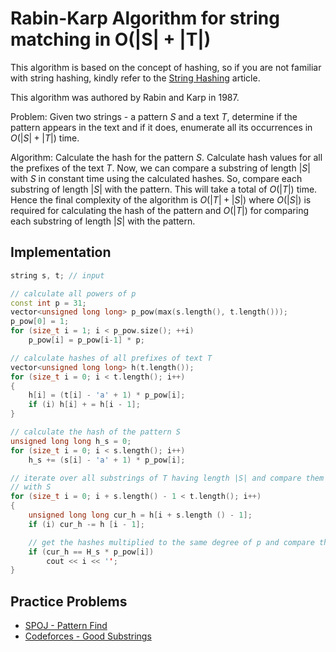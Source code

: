 <!--?title Rabin-Karp Algorithm-->

# Rabin-Karp Algorithm for string matching in O(|S| + |T|)


This algorithm is based on the concept of hashing, so if you are not familiar with string hashing, kindly refer to the [String Hashing](./string/string-hashing.html) article.


This algorithm was authored by Rabin and Karp in 1987.

Problem: Given two strings - a pattern $S$ and a text $T$, determine if the pattern appears in the text and if it does, enumerate all its
occurrences in $O(|S| + |T|)$ time.

Algorithm: Calculate the hash for the pattern $S$. Calculate hash values for all the prefixes of the text $T$. Now, we can compare a substring of length $|S|$ with $S$ in constant time using the calculated hashes. So, compare each substring of length $|S|$ with the pattern. This will take a total of $O(|T|)$ time. Hence the final complexity of the algorithm is $O(|T| + |S|)$ where $O(|S|)$ is required for calculating the hash of the pattern and $O(|T|)$ for comparing each substring of length $|S|$ with the pattern.


## Implementation
```cpp
string s, t; // input

// calculate all powers of p
const int p = 31;
vector<unsigned long long> p_pow(max(s.length(), t.length()));
p_pow[0] = 1;
for (size_t i = 1; i < p_pow.size(); ++i)
    p_pow[i] = p_pow[i-1] * p;

// calculate hashes of all prefixes of text T
vector<unsigned long long> h(t.length());
for (size_t i = 0; i < t.length(); i++)
{
    h[i] = (t[i] - 'a' + 1) * p_pow[i];
    if (i) h[i] + = h[i - 1];
}

// calculate the hash of the pattern S
unsigned long long h_s = 0;
for (size_t i = 0; i < s.length(); i++)
    h_s += (s[i] - 'a' + 1) * p_pow[i];

// iterate over all substrings of T having length |S| and compare them
// with S
for (size_t i = 0; i + s.length() - 1 < t.length(); i++)
{
    unsigned long long cur_h = h[i + s.length () - 1];
    if (i) cur_h -= h [i - 1];

    // get the hashes multiplied to the same degree of p and compare them
    if (cur_h == H_s * p_pow[i])
	    cout << i << '';
}
```

## Practice Problems

* [SPOJ - Pattern Find](http://www.spoj.com/problems/NAJPF/)
* [Codeforces - Good Substrings](http://codeforces.com/problemset/problem/271/D)
